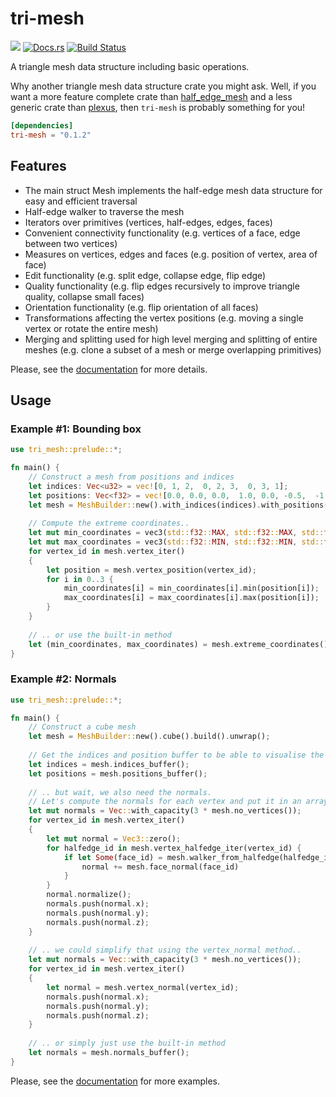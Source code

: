 # tri-mesh

[![](http://meritbadge.herokuapp.com/tri-mesh)](https://crates.io/crates/tri-mesh)
[![Docs.rs](https://docs.rs/tri-mesh/badge.svg)](https://docs.rs/tri-mesh)
[![Build Status](https://travis-ci.org/asny/tri-mesh.svg?branch=master)](https://travis-ci.org/asny/tri-mesh)

A triangle mesh data structure including basic operations.

Why another triangle mesh data structure crate you might ask.
Well, if you want a more feature complete crate than [half_edge_mesh](https://crates.io/crates/half_edge_mesh) and a less generic crate than [plexus](https://crates.io/crates/plexus),
then `tri-mesh` is probably something for you!

```toml
[dependencies]
tri-mesh = "0.1.2"
```

## Features

- The main struct Mesh implements the half-edge mesh data structure for easy and efficient traversal
- Half-edge walker to traverse the mesh
- Iterators over primitives (vertices, half-edges, edges, faces)
- Convenient connectivity functionality (e.g. vertices of a face, edge between two vertices)
- Measures on vertices, edges and faces (e.g. position of vertex, area of face)
- Edit functionality (e.g. split edge, collapse edge, flip edge)
- Quality functionality (e.g. flip edges recursively to improve triangle quality, collapse small faces)
- Orientation functionality (e.g. flip orientation of all faces)
- Transformations affecting the vertex positions (e.g. moving a single vertex or rotate the entire mesh)
- Merging and splitting used for high level merging and splitting of entire meshes (e.g. clone a subset of a mesh or merge overlapping primitives)

Please, see the [documentation](https://docs.rs/tri-mesh) for more details.

## Usage

### Example #1: Bounding box

```rust
use tri_mesh::prelude::*;

fn main() {
    // Construct a mesh from positions and indices
    let indices: Vec<u32> = vec![0, 1, 2,  0, 2, 3,  0, 3, 1];
    let positions: Vec<f32> = vec![0.0, 0.0, 0.0,  1.0, 0.0, -0.5,  -1.0, 0.0, -0.5, 0.0, 0.0, 1.0];
    let mesh = MeshBuilder::new().with_indices(indices).with_positions(positions).build().unwrap();
    
    // Compute the extreme coordinates..
    let mut min_coordinates = vec3(std::f32::MAX, std::f32::MAX, std::f32::MAX);
    let mut max_coordinates = vec3(std::f32::MIN, std::f32::MIN, std::f32::MIN);
    for vertex_id in mesh.vertex_iter()
    {
        let position = mesh.vertex_position(vertex_id);
        for i in 0..3 {
            min_coordinates[i] = min_coordinates[i].min(position[i]);
            max_coordinates[i] = max_coordinates[i].max(position[i]);
        }
    }
    
    // .. or use the built-in method
    let (min_coordinates, max_coordinates) = mesh.extreme_coordinates();
}
```

### Example #2: Normals

```rust
use tri_mesh::prelude::*;

fn main() {
    // Construct a cube mesh
    let mesh = MeshBuilder::new().cube().build().unwrap();
    
    // Get the indices and position buffer to be able to visualise the model..
    let indices = mesh.indices_buffer();
    let positions = mesh.positions_buffer();
    
    // .. but wait, we also need the normals. 
    // Let's compute the normals for each vertex and put it in an array..
    let mut normals = Vec::with_capacity(3 * mesh.no_vertices());
    for vertex_id in mesh.vertex_iter()
    {
        let mut normal = Vec3::zero();
        for halfedge_id in mesh.vertex_halfedge_iter(vertex_id) {
            if let Some(face_id) = mesh.walker_from_halfedge(halfedge_id).face_id() {
                normal += mesh.face_normal(face_id)
            }
        }
        normal.normalize();
        normals.push(normal.x);
        normals.push(normal.y);
        normals.push(normal.z);
    }
    
    // .. we could simplify that using the vertex_normal method..
    let mut normals = Vec::with_capacity(3 * mesh.no_vertices());
    for vertex_id in mesh.vertex_iter()
    {
        let normal = mesh.vertex_normal(vertex_id);
        normals.push(normal.x);
        normals.push(normal.y);
        normals.push(normal.z);
    }
    
    // .. or simply just use the built-in method
    let normals = mesh.normals_buffer();
}
```

Please, see the [documentation](https://docs.rs/tri-mesh) for more examples.
